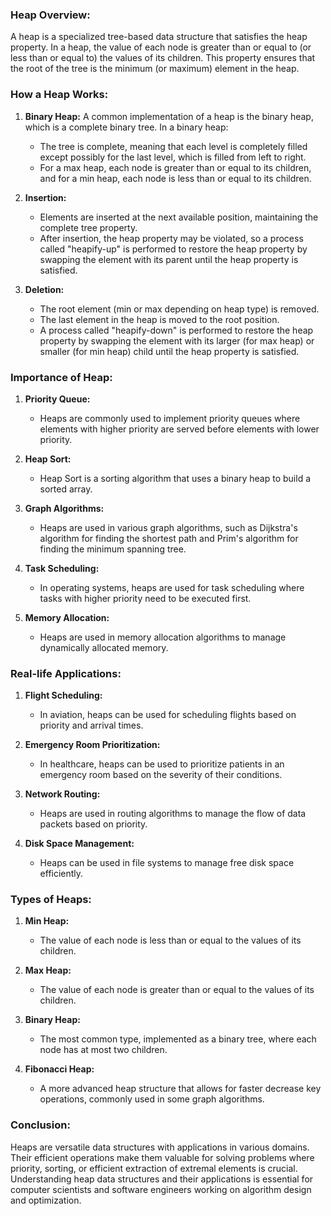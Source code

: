 ### Heap Overview:

A heap is a specialized tree-based data structure that satisfies the heap property. In a heap, the value of each node is greater than or equal to (or less than or equal to) the values of its children. This property ensures that the root of the tree is the minimum (or maximum) element in the heap.

### How a Heap Works:

1. **Binary Heap:** A common implementation of a heap is the binary heap, which is a complete binary tree. In a binary heap:
    - The tree is complete, meaning that each level is completely filled except possibly for the last level, which is filled from left to right.
    - For a max heap, each node is greater than or equal to its children, and for a min heap, each node is less than or equal to its children.

2. **Insertion:**
    - Elements are inserted at the next available position, maintaining the complete tree property.
    - After insertion, the heap property may be violated, so a process called "heapify-up" is performed to restore the heap property by swapping the element with its parent until the heap property is satisfied.

3. **Deletion:**
    - The root element (min or max depending on heap type) is removed.
    - The last element in the heap is moved to the root position.
    - A process called "heapify-down" is performed to restore the heap property by swapping the element with its larger (for max heap) or smaller (for min heap) child until the heap property is satisfied.

### Importance of Heap:

1. **Priority Queue:**
    - Heaps are commonly used to implement priority queues where elements with higher priority are served before elements with lower priority.

2. **Heap Sort:**
    - Heap Sort is a sorting algorithm that uses a binary heap to build a sorted array.

3. **Graph Algorithms:**
    - Heaps are used in various graph algorithms, such as Dijkstra's algorithm for finding the shortest path and Prim's algorithm for finding the minimum spanning tree.

4. **Task Scheduling:**
    - In operating systems, heaps are used for task scheduling where tasks with higher priority need to be executed first.

5. **Memory Allocation:**
    - Heaps are used in memory allocation algorithms to manage dynamically allocated memory.

### Real-life Applications:

1. **Flight Scheduling:**
    - In aviation, heaps can be used for scheduling flights based on priority and arrival times.

2. **Emergency Room Prioritization:**
    - In healthcare, heaps can be used to prioritize patients in an emergency room based on the severity of their conditions.

3. **Network Routing:**
    - Heaps are used in routing algorithms to manage the flow of data packets based on priority.

4. **Disk Space Management:**
    - Heaps can be used in file systems to manage free disk space efficiently.

### Types of Heaps:

1. **Min Heap:**
    - The value of each node is less than or equal to the values of its children.

2. **Max Heap:**
    - The value of each node is greater than or equal to the values of its children.

3. **Binary Heap:**
    - The most common type, implemented as a binary tree, where each node has at most two children.

4. **Fibonacci Heap:**
    - A more advanced heap structure that allows for faster decrease key operations, commonly used in some graph algorithms.

### Conclusion:

Heaps are versatile data structures with applications in various domains. Their efficient operations make them valuable for solving problems where priority, sorting, or efficient extraction of extremal elements is crucial. Understanding heap data structures and their applications is essential for computer scientists and software engineers working on algorithm design and optimization.